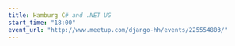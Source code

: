 ```yaml
---
title: Hamburg C# and .NET UG
start_time: "18:00"
event_url: "http://www.meetup.com/django-hh/events/225554803/"
---
```

